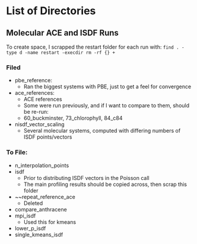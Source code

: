 # List of Directories

## Molecular ACE and ISDF Runs

To create space, I scrapped the restart folder for each run with:
`find . -type d -name restart -execdir rm -rf {} +`

### Filed
* pbe_reference: 
	* Ran the biggest systems with PBE, just to get a feel for convergence
* ace_references:
	* ACE references
	* Some were run previously, and if I want to compare to them, should be re-run:
	* 60_buckminster, 73_chlorophyll, 84_c84
* nisdf_vector_scaling
	* Several molecular systems, computed with differing numbers of ISDF points/vectors


### To File:
* n_interpolation_points
* isdf
	* Prior to distributing ISDF vectors in the Poisson call
	* The main profiling results should be copied across, then scrap this folder
* ~~repeat_reference_ace
	* Deleted
* compare_anthracene
* mpi_isdf
  * Used this for kmeans
* lower_p_isdf
* single_kmeans_isdf
